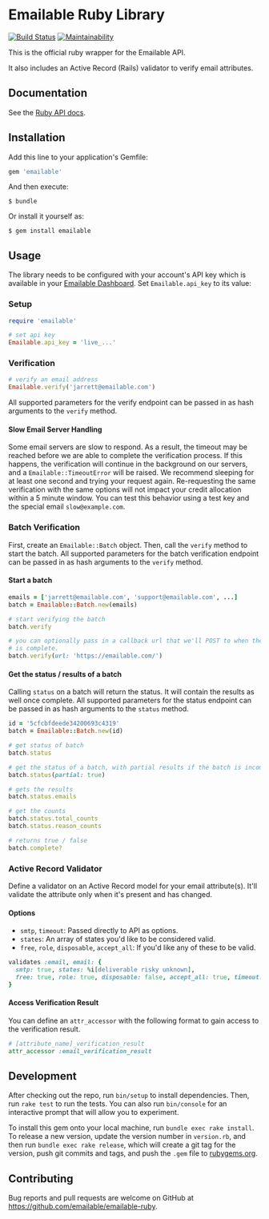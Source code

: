 # Emailable Ruby Library

[![Build Status](https://app.travis-ci.com/emailable/emailable-ruby.svg)](https://app.travis-ci.com/emailable/emailable-ruby)
[![Maintainability](https://api.codeclimate.com/v1/badges/e7eef54e491adec95e6d/maintainability)](https://codeclimate.com/github/emailable/emailable-ruby/maintainability)

This is the official ruby wrapper for the Emailable API.

It also includes an Active Record (Rails) validator to verify email attributes.

## Documentation

See the [Ruby API docs](https://emailable.com/docs/api/?ruby).

## Installation

Add this line to your application's Gemfile:

```ruby
gem 'emailable'
```

And then execute:

    $ bundle

Or install it yourself as:

    $ gem install emailable

## Usage

The library needs to be configured with your account's API key which is
available in your [Emailable Dashboard](https://app.emailable.com/api). Set
`Emailable.api_key` to its value:

### Setup

```ruby
require 'emailable'

# set api key
Emailable.api_key = 'live_...'
```

### Verification

```ruby
# verify an email address
Emailable.verify('jarrett@emailable.com')
```

All supported parameters for the verify endpoint can be passed in as hash
arguments to the `verify` method.

#### Slow Email Server Handling

Some email servers are slow to respond. As a result, the timeout may be reached
before we are able to complete the verification process. If this happens, the
verification will continue in the background on our servers, and a
`Emailable::TimeoutError` will be raised. We recommend sleeping for at least
one second and trying your request again. Re-requesting the same verification
with the same options will not impact your credit allocation within a 5 minute
window. You can test this behavior using a test key and the special
email `slow@example.com`.

### Batch Verification

First, create an `Emailable::Batch` object. Then, call the `verify` method to
start the batch. All supported parameters for the batch verification endpoint
can be passed in as hash arguments to the `verify` method.

#### Start a batch

```ruby
emails = ['jarrett@emailable.com', 'support@emailable.com', ...]
batch = Emailable::Batch.new(emails)

# start verifying the batch
batch.verify

# you can optionally pass in a callback url that we'll POST to when the batch
# is complete.
batch.verify(url: 'https://emailable.com/')
```

#### Get the status / results of a batch

Calling `status` on a batch will return the status. It will contain the results
as well once complete. All supported parameters for the status endpoint can be
passed in as hash arguments to the `status` method.

```ruby
id = '5cfcbfdeede34200693c4319'
batch = Emailable::Batch.new(id)

# get status of batch
batch.status

# get the status of a batch, with partial results if the batch is incomplete
batch.status(partial: true)

# gets the results
batch.status.emails

# get the counts
batch.status.total_counts
batch.status.reason_counts

# returns true / false
batch.complete?
```

### Active Record Validator

Define a validator on an Active Record model for your email attribute(s).
It'll validate the attribute only when it's present and has changed.

#### Options

* `smtp`, `timeout`: Passed directly to API as options.
* `states`: An array of states you'd like to be considered valid.
* `free`, `role`, `disposable`, `accept_all`: If you'd like any of these to be valid.

```ruby
validates :email, email: {
  smtp: true, states: %i[deliverable risky unknown],
  free: true, role: true, disposable: false, accept_all: true, timeout: 3
}
```

#### Access Verification Result

You can define an `attr_accessor` with the following format to gain
access to the verification result.

```ruby
# [attribute_name]_verification_result
attr_accessor :email_verification_result
```

## Development

After checking out the repo, run `bin/setup` to install dependencies. Then, run
`rake test` to run the tests. You can also run `bin/console` for an interactive
prompt that will allow you to experiment.

To install this gem onto your local machine, run `bundle exec rake install`. To
release a new version, update the version number in `version.rb`, and then run
`bundle exec rake release`, which will create a git tag for the version, push
git commits and tags, and push the `.gem` file to
[rubygems.org](https://rubygems.org).

## Contributing

Bug reports and pull requests are welcome on GitHub at
https://github.com/emailable/emailable-ruby.
